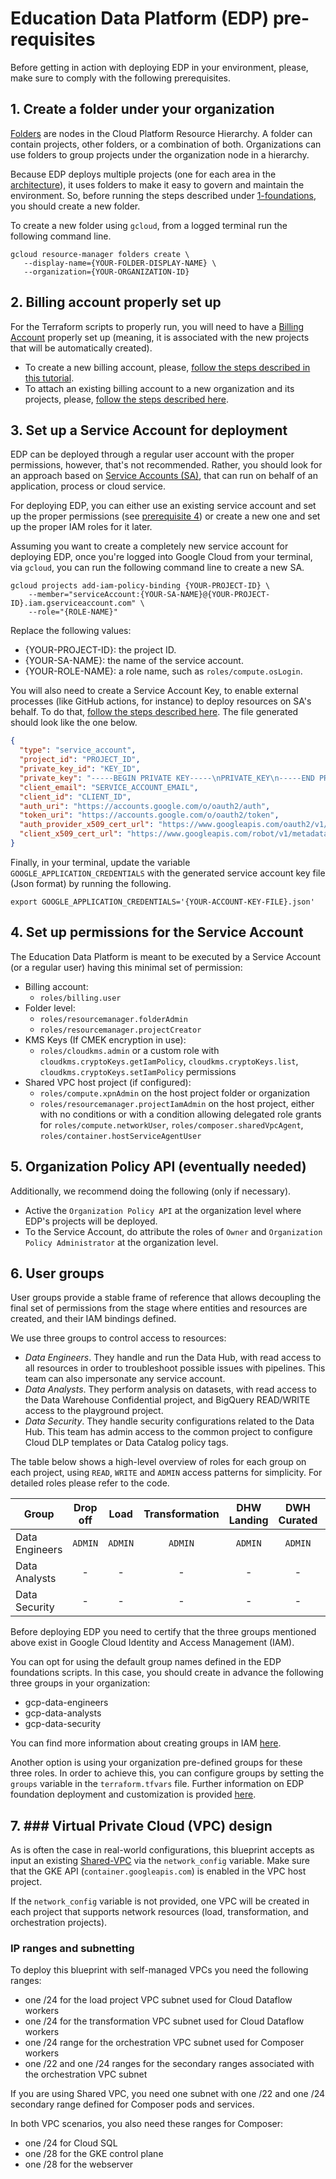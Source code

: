 # Education Data Platform (EDP) pre-requisites

Before getting in action with deploying EDP in your environment, please, make sure to comply with the following prerequisites.

## 1. Create a folder under your organization

[Folders](https://cloud.google.com/resource-manager/docs/creating-managing-folders) are nodes in the Cloud Platform Resource Hierarchy. A folder can contain projects, other folders, or a combination of both. Organizations can use folders to group projects under the organization node in a hierarchy.

Because EDP deploys multiple projects (one for each area in the [architecture](edp-architecture.md)), it uses folders to make it easy to govern and maintain the environment. So, before running the steps described under [1-foundations](../1-foundations/README.md), you should create a new folder.

To create a new folder using `gcloud`, from a logged terminal run the following command line.

```
gcloud resource-manager folders create \
   --display-name={YOUR-FOLDER-DISPLAY-NAME} \
   --organization={YOUR-ORGANIZATION-ID}
```

## 2. Billing account properly set up

For the Terraform scripts to properly run, you will need to have a [Billing Account](https://cloud.google.com/billing/docs/how-to/manage-billing-account) properly set up (meaning, it is associated with the new projects that will be automatically created).

* To create a new billing account, please, [follow the steps described in this tutorial](https://cloud.google.com/billing/docs/how-to/create-billing-account).
* To attach an existing billing account to a new organization and its projects, please, [follow the steps described here](https://cloud.google.com/billing/docs/how-to/modify-project).

## 3. Set up a Service Account for deployment

EDP can be deployed through a regular user account with the proper permissions, however, that's not recommended. Rather, you should look for an approach based on [Service Accounts (SA)](https://cloud.google.com/iam/docs/service-accounts), that can run on behalf of an application, process or cloud service.

For deploying EDP, you can either use an existing service account and set up the proper permissions (see [prerequisite 4](#4-set-up-permissions-for-the-service-account)) or create a new one and set up the proper IAM roles for it later.

Assuming you want to create a completely new service account for deploying EDP, once you're logged into Google Cloud from your terminal, via `gcloud`, you can run the following command line to create a new SA.

```
gcloud projects add-iam-policy-binding {YOUR-PROJECT-ID} \
    --member="serviceAccount:{YOUR-SA-NAME}@{YOUR-PROJECT-ID}.iam.gserviceaccount.com" \
    --role="{ROLE-NAME}"
```

Replace the following values:

* {YOUR-PROJECT-ID}: the project ID.
* {YOUR-SA-NAME}: the name of the service account.
* {YOUR-ROLE-NAME}: a role name, such as `roles/compute.osLogin`.

You will also need to create a Service Account Key, to enable external processes (like GitHub actions, for instance) to deploy resources on SA's behalf. To do that, [follow the steps described here](https://cloud.google.com/iam/docs/creating-managing-service-account-keys). The file generated should look like the one below.

```json
{
  "type": "service_account",
  "project_id": "PROJECT_ID",
  "private_key_id": "KEY_ID",
  "private_key": "-----BEGIN PRIVATE KEY-----\nPRIVATE_KEY\n-----END PRIVATE KEY-----\n",
  "client_email": "SERVICE_ACCOUNT_EMAIL",
  "client_id": "CLIENT_ID",
  "auth_uri": "https://accounts.google.com/o/oauth2/auth",
  "token_uri": "https://accounts.google.com/o/oauth2/token",
  "auth_provider_x509_cert_url": "https://www.googleapis.com/oauth2/v1/certs",
  "client_x509_cert_url": "https://www.googleapis.com/robot/v1/metadata/x509/SERVICE_ACCOUNT_EMAIL"
}
```

Finally, in your terminal, update the variable `GOOGLE_APPLICATION_CREDENTIALS` with the generated service account key file (Json format) by running the following.

```ssh
export GOOGLE_APPLICATION_CREDENTIALS='{YOUR-ACCOUNT-KEY-FILE}.json'
```

## 4. Set up permissions for the Service Account

The Education Data Platform is meant to be executed by a Service Account (or a regular user) having this minimal set of permission:

* Billing account:
  * `roles/billing.user`
* Folder level:
  * `roles/resourcemanager.folderAdmin`
  * `roles/resourcemanager.projectCreator`
* KMS Keys (If CMEK encryption in use):
  * `roles/cloudkms.admin` or a custom role with `cloudkms.cryptoKeys.getIamPolicy`, `cloudkms.cryptoKeys.list`, `cloudkms.cryptoKeys.setIamPolicy` permissions
* Shared VPC host project (if configured):
  * `roles/compute.xpnAdmin` on the host project folder or organization
  * `roles/resourcemanager.projectIamAdmin` on the host project, either with no conditions or with a condition allowing delegated role grants for `roles/compute.networkUser`, `roles/composer.sharedVpcAgent`, `roles/container.hostServiceAgentUser`

## 5. Organization Policy API (eventually needed)

Additionally, we recommend doing the following (only if necessary).

* Active the `Organization Policy API` at the organization level where EDP's projects will be deployed.
* To the Service Account, do attribute the roles of `Owner` and `Organization Policy Administrator` at the organization level.

## 6. User groups

User groups provide a stable frame of reference that allows decoupling the final set of permissions from the stage where entities and resources are created, and their IAM bindings defined.

We use three groups to control access to resources:

- *Data Engineers*. They handle and run the Data Hub, with read access to all resources in order to troubleshoot possible issues with pipelines. This team can also impersonate any service account.
- *Data Analysts*. They perform analysis on datasets, with read access to the Data Warehouse Confidential project, and BigQuery READ/WRITE access to the playground project.
- *Data Security*. They handle security configurations related to the Data Hub. This team has admin access to the common project to configure Cloud DLP templates or Data Catalog policy tags.

The table below shows a high-level overview of roles for each group on each project, using `READ`, `WRITE` and `ADMIN` access patterns for simplicity. For detailed roles please refer to the code.

|Group|Drop off|Load|Transformation|DHW Landing|DWH Curated|DWH Confidential|DWH Playground|Orchestration|Common|
|-|:-:|:-:|:-:|:-:|:-:|:-:|:-:|:-:|:-:|
|Data Engineers|`ADMIN`|`ADMIN`|`ADMIN`|`ADMIN`|`ADMIN`|`ADMIN`|`ADMIN`|`ADMIN`|`ADMIN`|
|Data Analysts|-|-|-|-|-|`READ`|`READ`/`WRITE`|-|-|
|Data Security|-|-|-|-|-|-|-|-|`ADMIN`|

Before deploying EDP you need to certify that the three groups mentioned above exist in Google Cloud Identity and Access Management (IAM).

You can  opt for using the default group names defined in the EDP foundations scripts. In this case, you should create in advance the following three groups in your organization:

- gcp-data-engineers
- gcp-data-analysts
- gcp-data-security

You can find more information about creating groups in IAM [here](https://cloud.google.com/iam/docs/groups-in-cloud-console#creating).

Another option is using your organization pre-defined groups for these three roles. In order to achieve this, you can configure groups by setting the `groups` variable in the `terraform.tfvars` file. Further information on EDP foundation deployment and customization is provided [here](../1-foundations/README.md).


## 7. ### Virtual Private Cloud (VPC) design

As is often the case in real-world configurations, this blueprint accepts as input an existing [Shared-VPC](https://cloud.google.com/vpc/docs/shared-vpc) via the `network_config` variable. Make sure that the GKE API (`container.googleapis.com`) is enabled in the VPC host project.

If the `network_config` variable is not provided, one VPC will be created in each project that supports network resources (load, transformation, and orchestration projects).

### IP ranges and subnetting

To deploy this blueprint with self-managed VPCs you need the following ranges:

- one /24 for the load project VPC subnet used for Cloud Dataflow workers
- one /24 for the transformation VPC subnet used for Cloud Dataflow workers
- one /24 range for the orchestration VPC subnet used for Composer workers
- one /22 and one /24 ranges for the secondary ranges associated with the orchestration VPC subnet

If you are using Shared VPC, you need one subnet with one /22 and one /24 secondary range defined for Composer pods and services.

In both VPC scenarios, you also need these ranges for Composer:

- one /24 for Cloud SQL
- one /28 for the GKE control plane
- one /28 for the webserver